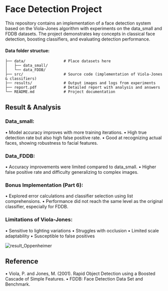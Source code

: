 # Face Detection Project
This repository contains an implementation of a face detection system based on the Viola-Jones algorithm with experiments on the data_small and FDDB datasets. The project demonstrates key concepts in classical face detection, boosting classifiers, and evaluating detection performance.


#### Data folder structue:
	├── data/                 # Place datasets here
	│   ├── data_small/       
	│   └── data_FDDB/
	├── src/                  # Source code (implementation of Viola-Jones & classifiers)
	├── results/              # Output images and logs from experiments
	├── report.pdf            # Detailed report with analysis and answers
	└── README.md             # Project documentation


## Result & Analysis

 ### Data_small:
•	Model accuracy improves with more training iterations.
•	High true detection rate but also high false positive rate.
•	Good at recognizing actual faces, showing robustness to facial features.

 ### Data_FDDB:
•	Accuracy improvements were limited compared to data_small.
•	Higher false positive rate and difficulty generalizing to complex images.

 ### Bonus Implementation (Part 6):
•	Explored error calculations and classifier selection using list comprehensions.
•	Performance did not reach the same level as the original classifier, especially for FDDB.
 
 ### Limitations of Viola-Jones:
•	Sensitive to lighting variations
•	Struggles with occlusion
•	Limited scale adaptability
•	Susceptible to false positives

![result_Oppenheimer](https://github.com/user-attachments/assets/6a0d3b10-cda8-4c37-9f3e-808adb12c051)

## Reference
•	Viola, P. and Jones, M. (2001). Rapid Object Detection using a Boosted Cascade of Simple Features.
•	FDDB: Face Detection Data Set and Benchmark.
